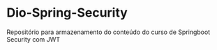 # Dio-Spring-Security
Repositório para armazenamento do conteúdo do curso de Springboot Security com JWT

